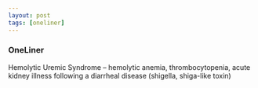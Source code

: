 ```yaml
---
layout: post
tags: [oneliner]
---
```



### OneLiner

Hemolytic Uremic Syndrome – hemolytic anemia, thrombocytopenia, acute kidney illness following a diarrheal disease (shigella, shiga-like toxin)
